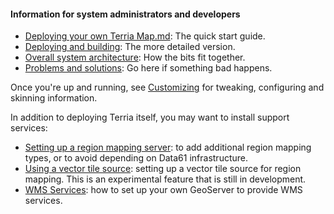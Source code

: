 #### Information for system administrators and developers


* [Deploying your own Terria Map.md](Deploying-Terria-Map.md): The quick start guide.
* [Deploying and building](Deploying-and-building-TerriaJS.md): The more detailed version.
* [Overall system architecture](Overall-system-architecture.md): How the bits fit together.
* [Problems and solutions](Problems-and-Solutions.md): Go here if something bad happens.

Once you're up and running, see [Customizing](/Documentation/Customizing) for tweaking, configuring and skinning information.

In addition to deploying Terria itself, you may want to install support services:

* [Setting up a region mapping server](Setting-up-a-region-mapping-server.md): to add additional region mapping types, or to avoid depending on Data61 infrastructure.
* [Using a vector tile source](Using-a-vector-tile-source-for-region-mapping.md): setting up a vector tile source for region mapping. This is an experimental feature that is still in development.
* [WMS Services](WMS-Services.md): how to set up your own GeoServer to provide WMS services.